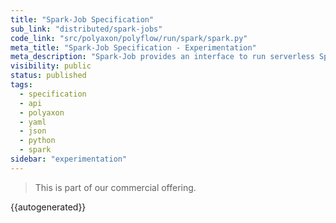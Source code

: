 ```yaml
---
title: "Spark-Job Specification"
sub_link: "distributed/spark-jobs"
code_link: "src/polyaxon/polyflow/run/spark/spark.py"
meta_title: "Spark-Job Specification - Experimentation"
meta_description: "Spark-Job provides an interface to run serverless Spark applications on Kubernetes."
visibility: public
status: published
tags:
  - specification
  - api
  - polyaxon
  - yaml
  - json
  - python
  - spark
sidebar: "experimentation"
---
```


<blockquote class="commercial">This is part of our commercial offering.</blockquote>

{{autogenerated}}
